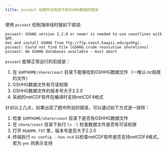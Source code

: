```yaml
---
title: pscoast 绘图时出现找不到GSHHG数据的错误
---
```


使用 `pscoast` 绘制海岸线时报如下错误:

    pscoast: GSHHG version 2.2.0 or newer is needed to use coastlines with GMT.
    Get and install GSHHG from ftp://ftp.soest.hawaii.edu/gshhg/.
    pscoast: Could not find file [GSHHG crude resolution shorelines]
    pscoast: No GSHHG databases available - must abort

`pscoast` 能够正常运行的前提是：

1. 在 `$GMTHOME/share/coast` 目录下能够找到GSHHG数据文件（一堆以.nc结尾的文件）
2. GSHHG数据文件有可读权限
3. GSHHG数据文件的版本号大于2.2.0
4. 系统的netCDF软件在编译时支持netCDF4格式

针对以上几点，如果出现了题中所说的错误，可以通过如下方式逐一排除：

1. 检查 `$GMTHOME/share/coast` 目录下是否有GSHHG数据文件
2. 在 `share/coast` 目录下执行 `ls -l` 检查数据文件是否有可读权限
3. 打开 `README.TXT` 里，版本号是否大于2.2.0
4. 终端执行 `nc-config --has-nc4` 以检查netCDF软件是否支持netCDF4格式，若为 `yes` 则表示支持
